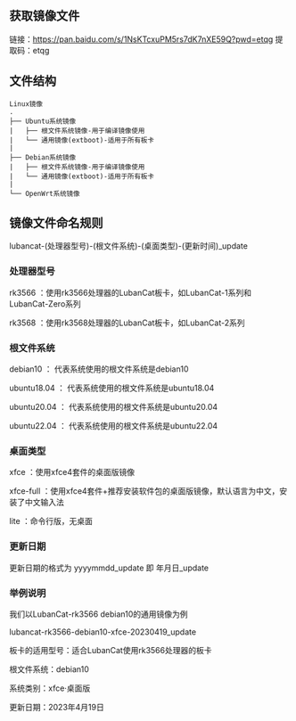 ## 获取镜像文件
链接：https://pan.baidu.com/s/1NsKTcxuPM5rs7dK7nXE59Q?pwd=etqg 
提取码：etqg 


## 文件结构
```
Linux镜像
.
├── Ubuntu系统镜像
|   ├── 根文件系统镜像-用于编译镜像使用
|   └── 通用镜像(extboot)-适用于所有板卡
|
├── Debian系统镜像
|   ├── 根文件系统镜像-用于编译镜像使用
|   └── 通用镜像(extboot)-适用于所有板卡
|
└── OpenWrt系统镜像
```

## 镜像文件命名规则

lubancat-(处理器型号)-(根文件系统)-(桌面类型)-(更新时间)_update

### 处理器型号
rk3566 ：使用rk3566处理器的LubanCat板卡，如LubanCat-1系列和LubanCat-Zero系列

rk3568 ：使用rk3568处理器的LubanCat板卡，如LubanCat-2系列

### 根文件系统
debian10 ： 代表系统使用的根文件系统是debian10

ubuntu18.04 ： 代表系统使用的根文件系统是ubuntu18.04

ubuntu20.04 ： 代表系统使用的根文件系统是ubuntu20.04

ubuntu22.04 ： 代表系统使用的根文件系统是ubuntu22.04

### 桌面类型
xfce ：使用xfce4套件的桌面版镜像

xfce-full ：使用xfce4套件+推荐安装软件包的桌面版镜像，默认语言为中文，安装了中文输入法

lite ：命令行版，无桌面

### 更新日期
更新日期的格式为 yyyymmdd_update 即 年月日_update

### 举例说明
我们以LubanCat-rk3566 debian10的通用镜像为例

lubancat-rk3566-debian10-xfce-20230419_update

板卡的适用型号：适合LubanCat使用rk3566处理器的板卡

根文件系统：debian10

系统类别：xfce·桌面版

更新日期：2023年4月19日
